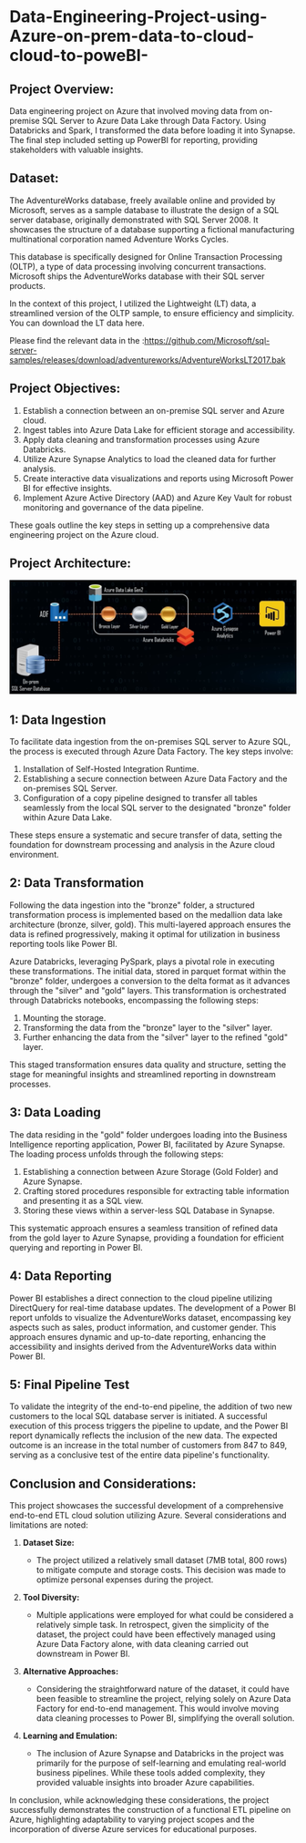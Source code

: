 # Data-Engineering-Project-using-Azure-on-prem-data-to-cloud-cloud-to-poweBI-

## Project Overview:
 Data engineering project on Azure that involved moving data from on-premise SQL Server to Azure Data Lake through Data Factory. 
 Using Databricks and Spark, I transformed the data before loading it into Synapse. 
 The final step included setting up PowerBI for reporting, providing stakeholders with valuable insights.


## Dataset:
 The AdventureWorks database, freely available online and provided by Microsoft, serves as a sample database to illustrate the design of a SQL server database, originally demonstrated with SQL Server 2008. It showcases the structure of a database supporting a fictional manufacturing multinational corporation named Adventure Works Cycles.

This database is specifically designed for Online Transaction Processing (OLTP), a type of data processing involving concurrent transactions. Microsoft ships the AdventureWorks database with their SQL server products.

In the context of this project, I utilized the Lightweight (LT) data, a streamlined version of the OLTP sample, to ensure efficiency and simplicity. You can download the LT data here.

Please find the relevant data in the :https://github.com/Microsoft/sql-server-samples/releases/download/adventureworks/AdventureWorksLT2017.bak

## Project Objectives:

1. Establish a connection between an on-premise SQL server and Azure cloud.
2. Ingest tables into Azure Data Lake for efficient storage and accessibility.
3. Apply data cleaning and transformation processes using Azure Databricks.
4. Utilize Azure Synapse Analytics to load the cleaned data for further analysis.
5. Create interactive data visualizations and reports using Microsoft Power BI for effective insights.
6. Implement Azure Active Directory (AAD) and Azure Key Vault for robust monitoring and governance of the data pipeline.

These goals outline the key steps in setting up a comprehensive data engineering project on the Azure cloud.

##  Project Architecture:

![Alt Text](https://github.com/ajayyadav746000/Data-Engineering-Project-using-Azure-on-prem-data-to-cloud-cloud-to-poweBI-/blob/main/Screenshot%202023-10-11%20225825.png)


## 1: Data Ingestion

To facilitate data ingestion from the on-premises SQL server to Azure SQL, the process is executed through Azure Data Factory. The key steps involve:

1. Installation of Self-Hosted Integration Runtime.
2. Establishing a secure connection between Azure Data Factory and the on-premises SQL Server.
3. Configuration of a copy pipeline designed to transfer all tables seamlessly from the local SQL server to the designated "bronze" folder within Azure Data Lake.

These steps ensure a systematic and secure transfer of data, setting the foundation for downstream processing and analysis in the Azure cloud environment.

## 2: Data Transformation

Following the data ingestion into the "bronze" folder, a structured transformation process is implemented based on the medallion data lake architecture (bronze, silver, gold). This multi-layered approach ensures the data is refined progressively, making it optimal for utilization in business reporting tools like Power BI.

Azure Databricks, leveraging PySpark, plays a pivotal role in executing these transformations. The initial data, stored in parquet format within the "bronze" folder, undergoes a conversion to the delta format as it advances through the "silver" and "gold" layers. This transformation is orchestrated through Databricks notebooks, encompassing the following steps:

1. Mounting the storage.
2. Transforming the data from the "bronze" layer to the "silver" layer.
3. Further enhancing the data from the "silver" layer to the refined "gold" layer.

This staged transformation ensures data quality and structure, setting the stage for meaningful insights and streamlined reporting in downstream processes.

## 3: Data Loading

The data residing in the "gold" folder undergoes loading into the Business Intelligence reporting application, Power BI, facilitated by Azure Synapse. The loading process unfolds through the following steps:

1. Establishing a connection between Azure Storage (Gold Folder) and Azure Synapse.
2. Crafting stored procedures responsible for extracting table information and presenting it as a SQL view.
3. Storing these views within a server-less SQL Database in Synapse.

This systematic approach ensures a seamless transition of refined data from the gold layer to Azure Synapse, providing a foundation for efficient querying and reporting in Power BI.

## 4: Data Reporting

Power BI establishes a direct connection to the cloud pipeline utilizing DirectQuery for real-time database updates. The development of a Power BI report unfolds to visualize the AdventureWorks dataset, encompassing key aspects such as sales, product information, and customer gender. This approach ensures dynamic and up-to-date reporting, enhancing the accessibility and insights derived from the AdventureWorks data within Power BI.


## 5: Final Pipeline Test

To validate the integrity of the end-to-end pipeline, the addition of two new customers to the local SQL database server is initiated. A successful execution of this process triggers the pipeline to update, and the Power BI report dynamically reflects the inclusion of the new data. The expected outcome is an increase in the total number of customers from 847 to 849, serving as a conclusive test of the entire data pipeline's functionality.



## Conclusion and Considerations:

This project showcases the successful development of a comprehensive end-to-end ETL cloud solution utilizing Azure. Several considerations and limitations are noted:

1. **Dataset Size:**
   - The project utilized a relatively small dataset (7MB total, 800 rows) to mitigate compute and storage costs. This decision was made to optimize personal expenses during the project.

2. **Tool Diversity:**
   - Multiple applications were employed for what could be considered a relatively simple task. In retrospect, given the simplicity of the dataset, the project could have been effectively managed using Azure Data Factory alone, with data cleaning carried out downstream in Power BI.

3. **Alternative Approaches:**
   - Considering the straightforward nature of the dataset, it could have been feasible to streamline the project, relying solely on Azure Data Factory for end-to-end management. This would involve moving data cleaning processes to Power BI, simplifying the overall solution.

4. **Learning and Emulation:**
   - The inclusion of Azure Synapse and Databricks in the project was primarily for the purpose of self-learning and emulating real-world business pipelines. While these tools added complexity, they provided valuable insights into broader Azure capabilities.

In conclusion, while acknowledging these considerations, the project successfully demonstrates the construction of a functional ETL pipeline on Azure, highlighting adaptability to varying project scopes and the incorporation of diverse Azure services for educational purposes.
